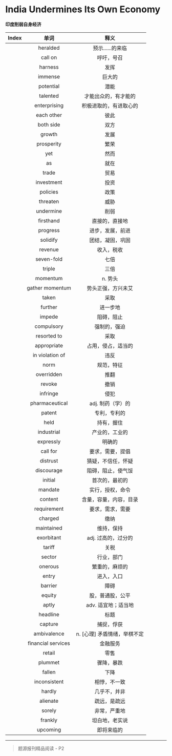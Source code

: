 # India Undermines Its Own Economy

**印度削弱自身经济**

| Index |        单词        |             释义             |
| :---: | :----------------: | :--------------------------: |
|       |      heralded      |       预示......的来临       |
|       |      call on       |          呼吁，号召          |
|       |      harness       |             发挥             |
|       |      immense       |            巨大的            |
|       |     potential      |             潜能             |
|       |      talented      |     才能出众的，有才能的     |
|       |    enterprising    |    积极进取的，有进取心的    |
|       |     each other     |             彼此             |
|       |     both side      |             双方             |
|       |       growth       |             发展             |
|       |     prosperity     |             繁荣             |
|       |        yet         |             然而             |
|       |         as         |             就在             |
|       |       trade        |             贸易             |
|       |     investment     |             投资             |
|       |      policies      |             政策             |
|       |      threaten      |             威胁             |
|       |     undermine      |             削弱             |
|       |     firsthand      |        直接的，直接地        |
|       |      progress      |       进步，发展，前进       |
|       |      solidify      |       团结，凝固，巩固       |
|       |      revenue       |          收入，税收          |
|       |     seven-fold     |             七倍             |
|       |       triple       |             三倍             |
|       |      momentum      |           n. 势头            |
|       |  gather momentum   |      势头正强，方兴未艾      |
|       |       taken        |             采取             |
|       |      further       |           进一步地           |
|       |       impede       |          阻碍，阻止          |
|       |     compulsory     |         强制的，强迫         |
|       |    resorted to     |             采取             |
|       |    appropriate     |      占用，侵占，适当的      |
|       |  in violation of   |             违反             |
|       |        norm        |          规范，特征          |
|       |     overridden     |             推翻             |
|       |       revoke       |             撤销             |
|       |      infringe      |             侵犯             |
|       |   pharmaceutical   |      adj. 制药（学）的       |
|       |       patent       |         专利，专利的         |
|       |        held        |          持有，握住          |
|       |     industrial     |        产业的，工业的        |
|       |     expressly      |            明确的            |
|       |      call for      |       要求，需要，提倡       |
|       |      distrust      |      猜疑，不信任，怀疑      |
|       |     discourage     |      阻碍，阻止，使气馁      |
|       |      initial       |        首次的，最初的        |
|       |      mandate       |       实行，授权，命令       |
|       |      content       |    含量，容量，内容，目录    |
|       |    requirement     |       要求，需求，需要       |
|       |      charged       |             缴纳             |
|       |     maintained     |          维持，保持          |
|       |     exorbitant     |     adj. 过高的，过分的      |
|       |       tariff       |             关税             |
|       |       sector       |          行业，部门          |
|       |      onerous       |        繁重的，麻烦的        |
|       |       entry        |          进入，入口          |
|       |      barrier       |             障碍             |
|       |       equity       |       股，普通股，公平       |
|       |       aptly        |     adv. 适宜地；适当地      |
|       |      headline      |             标题             |
|       |      capture       |          捕捉，俘获          |
|       |    ambivalence     | n. [心理] 矛盾情绪，举棋不定 |
|       | financial services |           金融服务           |
|       |       retail       |             零售             |
|       |      plummet       |          骤降，暴跌          |
|       |       fallen       |             下降             |
|       |    inconsistent    |         相悖，不一致         |
|       |       hardly       |         几乎不，并非         |
|       |      alienate      |         疏远，是疏远         |
|       |       sorely       |         非常，严重地         |
|       |      frankly       |        坦白地，老实说        |
|       |      upcoming      |          即将来临的          |

------

> 题源报刊精品阅读 - P2